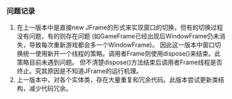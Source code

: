 ### 问题记录
1. 在上一版本中是直接new JFrame的形式来实现窗口的切换，但有的切换过程没有问题，有的则存在问题
(如GameFrame已经出现后WindowFrame仍未消失，导致每次重新游戏都会多一个WindowFrame)。
因此这一版本中窗口切换统一使用新开一个线程的策略。调用者Frame则使用dispose()来结束。此策略目前未遇到问题。
但不清楚dispose()方法结束后调用者Frame线程是否终止。究其原因是不知道JFrame的运行机理。
2. 上一版本中，对各个实体类，存在大量重复和冗余代码。此版本尝试更新类结构，减少代码冗余。
